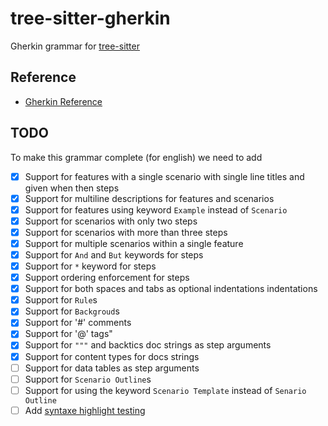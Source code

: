 # tree-sitter-gherkin

Gherkin grammar for [tree-sitter](https://github.com/tree-sitter/tree-sitter)

## Reference

- [Gherkin Reference](https://cucumber.io/docs/gherkin/reference/)

## TODO

To make this grammar complete (for english) we need to add

- [x] Support for features with a single scenario with single line titles and given when then steps
- [x] Support for multiline descriptions for features and scenarios
- [x] Support for features using keyword `Example` instead of `Scenario`
- [x] Support for scenarios with only two steps
- [x] Support for scenarios with more than three steps
- [x] Support for multiple scenarios within a single feature
- [x] Support for `And` and `But` keywords for steps
- [x] Support for `*` keyword for steps
- [x] Support ordering enforcement for steps
- [x] Support for both spaces and tabs as optional indentations indentations
- [x] Support for `Rule`s
- [x] Support for `Backgroud`s
- [x] Support for '#' comments
- [x] Support for '@' tags"
- [x] Support for `"""` and backtics doc strings as step arguments
- [x] Support for content types for docs strings
- [ ] Support for data tables as step arguments
- [ ] Support for `Scenario Outline`s
- [ ] Support for using the keyword `Scenario Template` instead of `Senario Outline`
- [ ] Add [syntaxe highlight testing](https://tree-sitter.github.io/tree-sitter/syntax-highlighting#unit-testing)